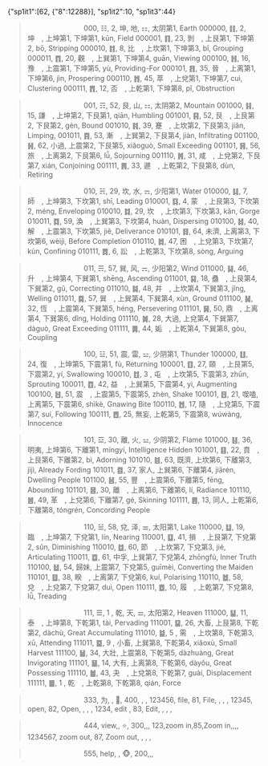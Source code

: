 {"sp1it1":[62, {"8":12288}], "sp1it2":10, "sp1it3":44}
>　　　　　　　　000, ☷, 2, 坤, 地, ⚏, 太阴第1, Earth
000000, ䷁,  2, 坤　, 上坤第1, 下坤第1, kūn, Field
000001, ䷖, 23, 剝　, 上艮第1, 下坤第2, bō, Stripping
000010, ䷇,  8, 比　, 上坎第1, 下坤第3, bǐ, Grouping
000011, ䷓, 20, 觀　, 上巽第1, 下坤第4, guān, Viewing
000100, ䷏, 16, 豫　, 上震第1, 下坤第5, yù, Providing-For
000101, ䷢, 35, 晉　, 上离第1, 下坤第6, jìn, Prospering
000110, ䷬, 45, 萃　, 上兌第1, 下坤第7, cuì, Clustering
000111, ䷋, 12, 否　, 上乾第1, 下坤第8, pǐ, Obstruction

>　　　　　　　　001, ☶, 52, 艮, 山, ⚏, 太阴第2, Mountain
001000, ䷎, 15, 謙　, 上坤第2, 下艮第1, qiān, Humbling
001001, ䷳, 52, 艮　, 上艮第2, 下艮第2, gèn, Bound
001010, ䷦, 39, 蹇　, 上坎第2, 下艮第3, jiǎn, Limping,
001011, ䷴, 53, 漸　, 上巽第2, 下艮第4, jiàn, Infiltrating
001100, ䷽, 62, 小過, 上震第2, 下艮第5, xiǎoguò, Small Exceeding
001101, ䷷, 56, 旅　, 上离第2, 下艮第6, lǚ, Sojourning
001110, ䷞, 31, 咸　, 上兌第2, 下艮第7, xián, Conjoining
001111, ䷠, 33, 遯　, 上乾第2, 下艮第8, dùn, Retiring

>　　　　　　　　010, ☵, 29, 坎, 水, ⚎, 少阳第1, Water
010000, ䷆,  7, 師　, 上坤第3, 下坎第1, shī, Leading
010001, ䷃,  4, 蒙　, 上艮第3, 下坎第2, méng, Enveloping
010010, ䷜, 29, 坎　, 上坎第3, 下坎第3, kǎn, Gorge
010011, ䷺, 59, 渙　, 上巽第3, 下坎第4, huàn, Dispersing
010100, ䷧, 40, 解　, 上震第3, 下坎第5, jiě, Deliverance
010101, ䷿, 64, 未濟, 上离第3, 下坎第6, wèijì, Before Completion
010110, ䷮, 47, 困　, 上兌第3, 下坎第7, kùn, Confining
010111, ䷅,  6, 訟　, 上乾第3, 下坎第8, sòng, Arguing

>　　　　　　　　011, ☴, 57, 巽, 风, ⚎, 少阳第2, Wind
011000, ䷭, 46, 升　, 上坤第4, 下巽第1, shēng, Ascending
011001, ䷑, 18, 蠱　, 上艮第4, 下巽第2, gǔ, Correcting
011010, ䷯, 48, 井　, 上坎第4, 下巽第3, jǐng, Welling
011011, ䷸, 57, 巽　, 上巽第4, 下巽第4, xùn, Ground
011100, ䷟, 32, 恆　, 上震第4, 下巽第5, héng, Persevering
011101, ䷱, 50, 鼎　, 上离第4, 下巽第6, dǐng, Holding
011110, ䷛, 28, 大過, 上兌第4, 下巽第7, dàguò, Great Exceeding
011111, ䷫, 44, 姤　, 上乾第4, 下巽第8, gòu, Coupling

>　　　　　　　　100, ☳, 51, 震, 雷, ⚍, 少阴第1, Thunder
100000, ䷗, 24, 復　, 上坤第5, 下震第1, fù, Returning
100001, ䷚, 27, 頤　, 上艮第5, 下震第2, yí, Swallowing
100010, ䷂, 3 , 屯　, 上坎第5, 下震第3, zhūn, Sprouting
100011, ䷩, 42, 益　, 上巽第5, 下震第4, yì, Augmenting
100100, ䷲, 51, 震　, 上震第5, 下震第5, zhèn, Shake
100101, ䷔, 21, 噬嗑, 上离第5, 下震第6, shìkè, Gnawing Bite
100110, ䷐, 17, 隨　, 上兌第5, 下震第7, suí, Following
100111, ䷘, 25, 無妄, 上乾第5, 下震第8, wúwàng, Innocence

>　　　　　　　　101, ☲, 30, 離, 火, ⚍, 少阴第2, Flame
101000, ䷣, 36, 明夷, 上坤第6, 下離第1, míngyí, Intelligence Hidden
101001, ䷕, 22, 賁　, 上艮第6, 下離第2, bì, Adorning
101010, ䷾, 63, 既濟, 上坎第6, 下離第3, jìjì, Already Fording
101011, ䷤, 37, 家人, 上巽第6, 下離第4, jiārén, Dwelling People
101100, ䷶, 55, 豐　, 上震第6, 下離第5, fēng, Abounding
101101, ䷝, 30, 離　, 上离第6, 下離第6, lí, Radiance
101110, ䷰, 49, 革　, 上兌第6, 下離第7, gé, Skinning
101111, ䷌, 13, 同人, 上乾第6, 下離第8, tóngrén, Concording People

>　　　　　　　　110, ☱, 58, 兌, 泽, ⚌, 太阳第1, Lake
110000, ䷒, 19, 臨　, 上坤第7, 下兌第1, lín, Nearing
110001, ䷨, 41, 損　, 上艮第7, 下兌第2, sǔn, Diminishing
110010, ䷻, 60, 節　, 上坎第7, 下兌第3, jié, Articulating
110011, ䷼, 61, 中孚, 上巽第7, 下兌第4, zhōngfú, Inner Truth
110100, ䷵, 54, 歸妹, 上震第7, 下兌第5, guīmèi, Converting the Maiden
110101, ䷥, 38, 睽　, 上离第7, 下兌第6, kuí, Polarising
110110, ䷹, 58, 兌　, 上兌第7, 下兌第7, duì, Open
110111, ䷉, 10, 履　, 上乾第7, 下兌第8, lǚ, Treading

>　　　　　　　　111, ☰, 1 , 乾, 天, ⚌, 太阳第2, Heaven
111000, ䷊, 11, 泰　, 上坤第8, 下乾第1, tài, Pervading
111001, ䷙, 26, 大畜, 上艮第8, 下乾第2, dàchù, Great Accumulating
111010, ䷄, 5 , 需　, 上坎第8, 下乾第3, xū, Attending
111011, ䷈, 9 , 小畜, 上巽第8, 下乾第4, xiǎoxù, Small Harvest
111100, ䷡, 34, 大壯, 上震第8, 下乾第5, dàzhuàng, Great Invigorating
111101, ䷍, 14, 大有, 上离第8, 下乾第6, dàyǒu, Great Possessing
111110, ䷪, 43, 夬　, 上兌第8, 下乾第7, guài, Displacement
111111, ䷀, 1 , 乾　, 上乾第8, 下乾第8, qián, Force

>　　　　　　　　333, 为, , 🙊, 400, , , 
123456, file, 81, File, , , ,
12345, open, 82, Open, , , ,
1234, edit , 83, Edit, , , ,

>　　　　　　　　444, view,, ⭐, 300,,,
123,zoom in,85,Zoom in,,,,
1234567, zoom out, 87, Zoom out, , , ,

>　　　　　　　　555, help, , 🐵, 200,,,
